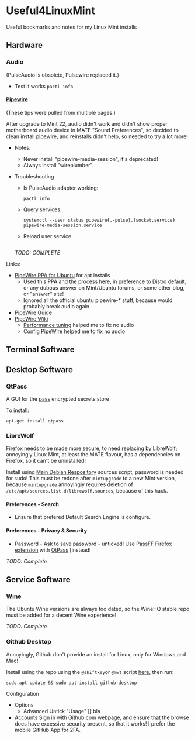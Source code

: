 # Useful4LinuxMint
Useful bookmarks and notes for my Linux Mint installs

## Hardware

### Audio
(PulseAudio is obsolete, Pulsewire replaced it.)

- Test it works `pactl info`

#### [Pipewire](https://pipewire.org/)
(These tips were pulled from multiple pages.)


After upgrade to Mint 22, audio didn't work and didn't show proper motherboard audio device in MATE "Sound Preferences", so decided to clean install pipewire, and reinstalls didn't help, so needed to try a lot more!


- Notes:
  - Never install "pipewire-media-session", it's deprecated!
  - Always install "wireplumber".

- Troubleshooting
  - Is PulseAudio adapter working:
    ```shell
    pactl info
    ```
  - Query services:
    ```shell
    systemctl --user status pipewire{,-pulse}.{socket,service} pipewire-media-session.service
    ```
  - Reload user service
    ```shell
    
    ```
  *TODO: COMPLETE*

Links:
- [PipeWire PPA for Ubuntu](https://github.com/pipewire-debian/pipewire-debian) for apt installs
    - Used this PPA and the process here, in preference to Distro default, or any dubous answer on Mint/Ubuntu forums, or some other blog, or "answer" site!
    - Ignored all the official ubuntu pipewire-* stuff, because would probably break audio again.
- [PipeWire Guide](https://github.com/mikeroyal/PipeWire-Guide)
- [PipeWire Wiki](https://gitlab.freedesktop.org/pipewire/pipewire)
    - [Performance tuning](https://gitlab.freedesktop.org/pipewire/pipewire/-/wikis/Performance-tuning) helped me to fix no audio
    - [Config PipeWire](https://gitlab.freedesktop.org/pipewire/pipewire/-/wikis/Config-PipeWire) helped me to fix no audio

## Terminal Software

## Desktop Software

### QtPass

A GUI for the [pass](https://www.passwordstore.org/) encrypted secrets store

To install:
```shell
apt-get install qtpass
```

### LibreWolf

Firefox needs to be made more secure, to need replacing by LibreWolf; annoyingly Linux Mint, at least the MATE flavour, has a dependencies on Firefox, so it can't be uninstalled!

Install using [Main Debian Respository](https://librewolf.net/installation/debian/#main-debian-repository) sources script; password is needed for sudo!
This must be redone after `mintupgrade` to a new Mint version, because `mintupgrade` annoyingly requires deletion of `/etc/apt/sources.list.d/librewolf.sources`, because of this hack.

#### Preferences - Search

- Ensure that prefered Default Search Engine is configure.

#### Preferences - Privacy & Security

- Password - Ask to save password - unticked!
  Use [PassFF](https://codeberg.org/PassFF/passff) [Firefox extension](https://addons.mozilla.org/firefox/addon/passff) with [QtPass](https://github.com/IJHack/qtpass) [instead!

_TODO: Complete_

## Service Software

### Wine

The Ubuntu Wine versions are always too dated, so the WineHQ stable repo must be added for a decent Wine experience!

_TODO: Complete_

### Github Desktop

Annoyingly, Github don't provide an install for Linux, only for Windows and Mac!

Install using the repo using the `@shiftkey`or `@mwt` script [here](https://github.com/shiftkey/desktop#debianubuntu),
then run:
```shell
sudo apt update && sudo apt install github-desktop
```

Configuration
- Options
  - Advanced
    Untick "Usage" [] bla
- Accounts
  Sign in with Github.com webpage, and ensure that the browse does have excessive security present, so that it works!
  I prefer the mobile GitHub App for 2FA.
